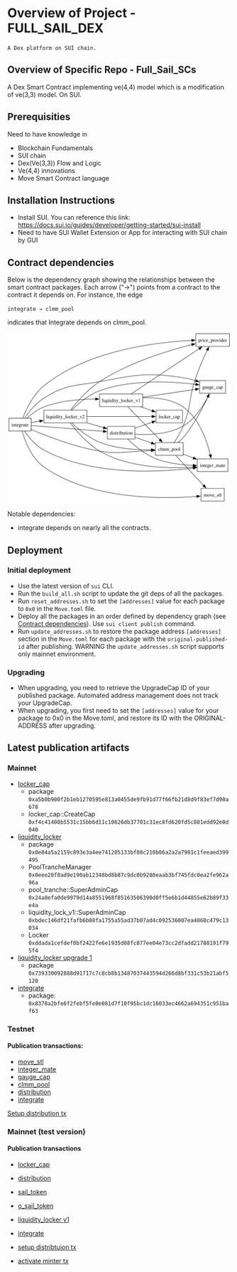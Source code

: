 # Overview of Project - FULL_SAIL_DEX

    A Dex platform on SUI chain.

## Overview of Specific Repo - Full_Sail_SCs

A Dex Smart Contract implementing ve(4,4) model which is a modification of ve(3,3) model. On SUI.

## Prerequisities

Need to have knowledge in
- Blockchain Fundamentals
- SUI chain
- Dex(Ve(3,3)) Flow and Logic
- Ve(4,4) innovations
- Move Smart Contract language

## Installation Instructions

- Install SUI. You can reference this link: https://docs.sui.io/guides/developer/getting-started/sui-install
- Need to have SUI Wallet Extension or App for interacting with SUI chain by GUI

## Contract dependencies

Below is the dependency graph showing the relationships between the smart contract packages. Each arrow ("→") points from a contract to the contract it depends on. For instance, the edge

`integrate → clmm_pool`

indicates that Integrate depends on clmm_pool.

![Dependency Graph](dependency_graph.svg)

Notable dependencies:
- integrate depends on nearly all the contracts.

## Deployment

### Initial deployment
- Use the latest version of `sui` CLI.
- Run the `build_all.sh` script to update the git deps of all the packages.
- Run `reset_addresses.sh` to set the `[addresses]` value for each package to `0x0` in the `Move.toml` file.
- Deploy all the packages in an order defined by dependency graph (see [Contract dependencies](#contract-dependencies)). 
Use `sui client publish` command.
- Run `update_addresses.sh` to restore the package address `[addresses]` section in the `Move.toml` for each package with the `original-published-id` after publishing. WARNING the `update_addresses.sh` script supports only mainnet environment.

### Upgrading
- When upgrading, you need to retrieve the UpgradeCap ID of your published package. Automated address management does not track your UpgradeCap.
- When upgrading, you first need to set the `[addresses]` value for your package to 0x0 in the Move.toml, and restore its ID with the ORIGINAL-ADDRESS after upgrading.

## Latest publication artifacts

### Mainnet

- [locker_cap](https://suivision.xyz/txblock/B9mVEC18ZYj4SMgkeYn8DN2u9m7hmTcb9SiDQ73t381b)
    - package `0xa5b0b900f2b1eb1270595e813a0455de9fb91d77f66fb21d8d9f83ef7d90a678`
    - locker_cap::CreateCap `0xf4c41408b5531c15bb6d11c10626db37701c31ec8fd620fd5c881edd92e0d040`
- [liquidity_locker](https://suivision.xyz/txblock/2A2rwHzcHiynEUarnaVzEchx9CXxWUGBLzKN9zsENSYf)
    - package `0x0e84a5a2159c893e3a4ee741205133bf08c210b06a2a2a7981c1feeaed399495`
    - PoolTrancheManager `0x0eee28f8ad9e190ab12348bd8b87c9dc0b9280eaab3bf745fdc0ea2fe962a96a`
    - pool_tranche::SuperAdminCap `0x24a8efa0de9979d14a8551968f85163506390d0ff5e6b1d44855e62b89f33e4a`
    - liquidity_lock_v1::SuperAdminCap `0xbdec146df21fafb6b08fa1755a55ad37b07ad4c092536007ea4068c479c13034`
    - Locker `0xddada1cefdef0bf2422fe6e1935d08fc077ee04e73cc2dfadd21788191f795f4`
- [liquidity_locker upgrade 1](https://suivision.xyz/txblock/9wdhJjHc694CCUu5wJWhFXkfbgf911YZH3iuQMajN24m)
    - package `0x739330092888d91717c7c8cb8b13487037443594d266d8bf331c53b21abf5120`
- [integrate](https://suivision.xyz/txblock/9sT6cWBdH1FyaQ6QuXkmJdJfJ5GspkRkLCr4pnT14bPs)
    - package: `0x8378a2bfe6f2febf5fe0e081d7f10f95bc1dc16033ec4662a694351c951baf63`

### Testnet

#### Publication transactions:

- [move_stl](https://testnet.suivision.xyz/txblock/GmnSDVgMEj9FhMBZr4KDeqbSKZmDydfbXSqgA8ToUg1C)
- [integer_mate](https://testnet.suivision.xyz/txblock/58sGFmxKmD7rdKcGWJTKvv61EjYLGn5uAELmphQ6MFga)
- [gauge_cap](https://testnet.suivision.xyz/txblock/Wi57YbH9vRspiEc9LL22NxDjxnQXTV1igShdpzKXvpD)
- [clmm_pool](https://testnet.suivision.xyz/txblock/JDixgrY2ukAH7osgCeJX8YfTeq9xSEPE68VJPmF1EBJs)
- [distribution](https://testnet.suivision.xyz/txblock/ECihTgcyGtTsQdDDs6SjC9x2616brY6jnq4sZnSQc23R)
- [integrate](https://testnet.suivision.xyz/txblock/7FhEtcJBxGJGyntVUwMkemhqgGEZZwgUL63M3xSqwDDb)

[Setup distribution tx](https://testnet.suivision.xyz/txblock/6Z1DjeSo25XEu48MSteNSSmkv1MAD17hH5w1D3YckaL7)

### Mainnet (test version)

#### Publication transactions

- [locker_cap](https://suivision.xyz/txblock/2WWwU828Ygq2ydij4p1Mpf8WZV9zhVDXssB8WHh4v83t)
- [distribution](https://suivision.xyz/txblock/91NPAVHpY1Uqnt3F43spj8tNWTXaYrTDib5UWJnurKU1)
- [sail_token](https://suiscan.xyz/mainnet/tx/GFBK3hRYE5tvXLUjSfJdLj625Ygj4Q69ShzxcjHMU1Rf)
- [o_sail_token](https://suiscan.xyz/mainnet/tx/EioxqVFmWPxW1UDXWbYHcesjREk7ocG1iK26pDmgHKsY)
- [liquidity_locker v1](https://suivision.xyz/txblock/Gzqz1ME5rqxpEua1fSNz6rnz9e3knuCuqZEVL963e7ND)
- [integrate](https://suivision.xyz/txblock/CReixV83EcmgD2a3ijKG3iaqUC4BScd5UBQJ4nypuUHU)

- [setup distribtuion tx](https://suiscan.xyz/mainnet/tx/7ToUiNQeX1rwtmrLkgBGHvcUjBYYh5ogsc9J11Z4VyEZ)
- [activate minter tx](https://suiscan.xyz/mainnet/tx/62CQswg1EmVcyfrA2FGgSMGgTHQsYZJJtq9PChhnqbmL)
